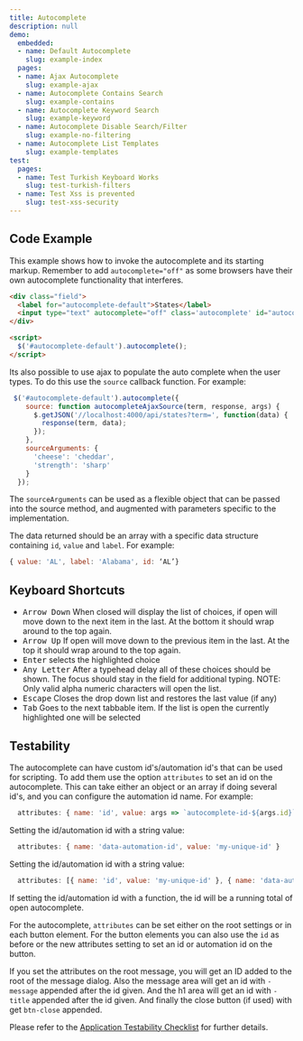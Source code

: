 ```yaml
---
title: Autocomplete
description: null
demo:
  embedded:
  - name: Default Autocomplete
    slug: example-index
  pages:
  - name: Ajax Autocomplete
    slug: example-ajax
  - name: Autocomplete Contains Search
    slug: example-contains
  - name: Autocomplete Keyword Search
    slug: example-keyword
  - name: Autocomplete Disable Search/Filter
    slug: example-no-filtering
  - name: Autocomplete List Templates
    slug: example-templates
test:
  pages:
  - name: Test Turkish Keyboard Works
    slug: test-turkish-filters
  - name: Test Xss is prevented
    slug: test-xss-security
---
```


## Code Example

This example shows how to invoke the autocomplete and its starting markup. Remember to add `autocomplete="off"` as some browsers have their own autocomplete functionality that interferes.

```html
<div class="field">
  <label for="autocomplete-default">States</label>
  <input type="text" autocomplete="off" class='autocomplete' id="autocomplete-default">
</div>

<script>
  $('#autocomplete-default').autocomplete();
</script>
```

Its also possible to use ajax to populate the auto complete when the user types. To do this use the `source` callback function. For example:

```js
 $('#autocomplete-default').autocomplete({
    source: function autocompleteAjaxSource(term, response, args) {
      $.getJSON('//localhost:4000/api/states?term=', function(data) {
        response(term, data);
      });
    },
    sourceArguments: {
      'cheese': 'cheddar',
      'strength': 'sharp'
    }
  });
```

The `sourceArguments` can be used as a flexible object that can be passed into the source method, and augmented with parameters specific to the implementation.

The data returned should be an array with a specific data structure containing `id`, `value` and `label`. For example:

```js
{ value: 'AL', label: 'Alabama', id: ‘AL’}
```

## Keyboard Shortcuts

- <kbd>Arrow Down</kbd> When closed will display the list of choices, if open will move down to the next item in the last. At the bottom it should wrap around to the top again.
- <kbd>Arrow Up</kbd> If open will move down to the previous item in the last. At the top it should wrap around to the top again.
- <kbd>Enter</kbd> selects the highlighted choice
- <kbd>Any Letter</kbd> After a typehead delay all of these choices should be shown. The focus should stay in the field for additional typing. NOTE: Only valid alpha numeric characters will open the list.
- <kbd>Escape</kbd> Closes the drop down list and restores the last value (if any)
- <kbd>Tab</kbd> Goes to the next tabbable item. If the list is open the currently highlighted one will be selected

## Testability

The autocomplete can have custom id's/automation id's that can be used for scripting. To add them use the option `attributes` to set an id on the autocomplete. This can take either an object or an array if doing several id's, and you can configure the automation id name. For example:

```js
  attributes: { name: 'id', value: args => `autocomplete-id-${args.id}` }
```

Setting the id/automation id with a string value:

```js
  attributes: { name: 'data-automation-id', value: 'my-unique-id' }
```

Setting the id/automation id with a string value:

```js
  attributes: [{ name: 'id', value: 'my-unique-id' }, { name: 'data-automation-id', value: 'my-unique-id' }]
```

If setting the id/automation id with a function, the id will be a running total of open autocomplete.

For the autocomplete, `attributes` can be set either on the root settings or in each button element. For the button elements you can also use the `id` as before or the new attributes setting to set an id or automation id on the button.

If you set the attributes on the root message, you will get an ID added to the root of the message dialog. Also the message area will get an id with `-message` appended after the id given. And the h1 area will get an id with `-title` appended after the id given. And finally the close button (if used) with get `btn-close` appended.

Please refer to the [Application Testability Checklist](https://design.infor.com/resources/application-testability-checklist) for further details.
